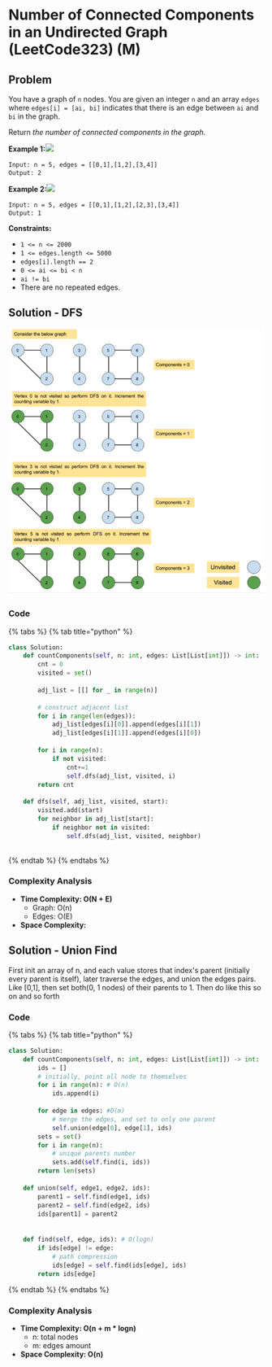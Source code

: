 # Number of Connected Components in an Undirected Graph \(LeetCode323\) \(M\)

## Problem

You have a graph of `n` nodes. You are given an integer `n` and an array `edges` where `edges[i] = [ai, bi]` indicates that there is an edge between `ai` and `bi` in the graph.

Return _the number of connected components in the graph_.

**Example 1:**![](https://assets.leetcode.com/uploads/2021/03/14/conn1-graph.jpg)

```text
Input: n = 5, edges = [[0,1],[1,2],[3,4]]
Output: 2
```

**Example 2:**![](https://assets.leetcode.com/uploads/2021/03/14/conn2-graph.jpg)

```text
Input: n = 5, edges = [[0,1],[1,2],[2,3],[3,4]]
Output: 1
```

**Constraints:**

* `1 <= n <= 2000`
* `1 <= edges.length <= 5000`
* `edges[i].length == 2`
* `0 <= ai <= bi < n`
* `ai != bi`
* There are no repeated edges.

## Solution - DFS

![](../../.gitbook/assets/screen-shot-2021-05-20-at-4.49.12-pm.png)

### Code

{% tabs %}
{% tab title="python" %}
```python
class Solution:
    def countComponents(self, n: int, edges: List[List[int]]) -> int:
        cnt = 0
        visited = set()
        
        adj_list = [[] for _ in range(n)]
        
        # construct adjacent list 
        for i in range(len(edges)):
            adj_list[edges[i][0]].append(edges[i][1])
            adj_list[edges[i][1]].append(edges[i][0])
        
        for i in range(n):
            if not visited:
                cnt+=1
                self.dfs(adj_list, visited, i)
        return cnt
    
    def dfs(self, adj_list, visited, start):
        visited.add(start)
        for neighbor in adj_list[start]:
            if neighbor not in visited:
                self.dfs(adj_list, visited, neighbor)
    
```
{% endtab %}
{% endtabs %}

### Complexity Analysis

* **Time Complexity: O\(N + E\)**
  * Graph: O\(n\)
  * Edges: O\(E\)
* **Space Complexity:**

## Solution - Union Find

First init an array of n, and each value stores that index's parent \(initially every parent is itself\), later traverse the edges, and union the edges pairs. Like \[0,1\], then set both\(0, 1 nodes\) of their parents to 1. Then do like this so on and so forth

### Code

{% tabs %}
{% tab title="python" %}
```python
class Solution:
    def countComponents(self, n: int, edges: List[List[int]]) -> int:
        ids = []
        # initially, point all node to themselves
        for i in range(n): # O(n)
            ids.append(i)
        
        for edge in edges: #O(m)
            # merge the edges, and set to only one parent
            self.union(edge[0], edge[1], ids)
        sets = set()
        for i in range(n):
            # unique parents number
            sets.add(self.find(i, ids))
        return len(sets)
        
    def union(self, edge1, edge2, ids):
        parent1 = self.find(edge1, ids)
        parent2 = self.find(edge2, ids)
        ids[parent1] = parent2
        
    
    def find(self, edge, ids): # O(logn)
        if ids[edge] != edge:
            # path compression
            ids[edge] = self.find(ids[edge], ids)
        return ids[edge]
```
{% endtab %}
{% endtabs %}

### Complexity Analysis

* **Time Complexity: O\(n + m \* logn\)**
  * n: total nodes
  * m: edges amount
* **Space Complexity: O\(n\)**

